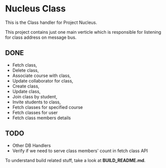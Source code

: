 Nucleus Class
================

This is the Class handler for Project Nucleus. 

This project contains just one main verticle which is responsible for listening for class address on message bus. 

DONE
----
* Fetch class, 
* Delete class, 
* Associate course with class, 
* Update collaborator for class, 
* Create class, 
* Update class, 
* Join class by student, 
* Invite students to class, 
* Fetch classes for specified course 
* Fetch classes for user
* Fetch class members details

TODO
----
* Other DB Handlers 
* Verify if we need to serve class members' count in fetch class API

To understand build related stuff, take a look at **BUILD_README.md**.


